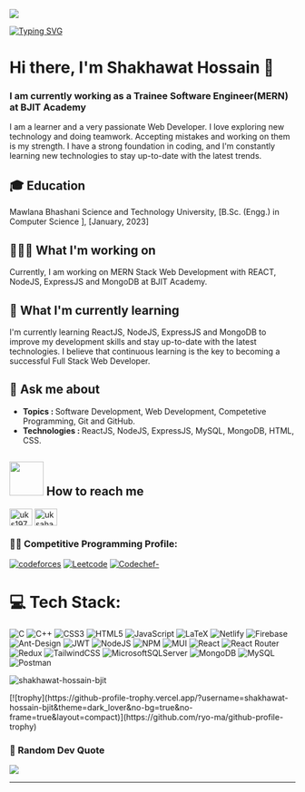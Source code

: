 ![](https://raw.githubusercontent.com/abhisheknaiidu/abhisheknaiidu/master/code.gif)


[![Typing SVG](https://readme-typing-svg.demolab.com?font=Fira+Code&pause=500&color=F70E0E¢er=true&vCenter=true&height=40&lines=Competitive+Programmer;Full+Stack+Software+Engineer)](https://git.io/typing-svg)

<h1>Hi there, I'm Shakhawat Hossain 👋</h1>
<h3 align="left">I am currently working as a Trainee Software Engineer(MERN) at BJIT Academy</h3>

I am a learner and a very passionate Web Developer. I love exploring new technology and doing teamwork. Accepting mistakes and working on them is my strength. I have a strong foundation in coding, and I'm constantly learning new technologies to stay up-to-date with the latest trends.


## 🎓 Education
Mawlana Bhashani Science and Technology University, [B.Sc. (Engg.)  in Computer Science ], [January, 2023]


## 👨🏽‍💻 What I'm working on
Currently, I am working on MERN Stack Web Development with REACT, NodeJS, ExpressJS and MongoDB at BJIT Academy.

## 🧠 What I'm currently learning
I'm currently learning ReactJS, NodeJS, ExpressJS and MongoDB to improve my development skills and stay up-to-date with the latest technologies. I believe that continuous learning is the key to becoming a successful Full Stack Web Developer.

## 💬 Ask me about
- <b>Topics : </b> Software Development, Web Development, Competetive Programming, Git and GitHub.
- <b>Technologies : </b>ReactJS, NodeJS, ExpressJS, MySQL, MongoDB, HTML, CSS.

## <img src='https://raw.githubusercontent.com/ShahriarShafin/ShahriarShafin/main/Assets/handshake.gif' width="60px"> How to reach me 
<p align="left">
<a href="www.linkedin.com/in/shakhawat-hossain-shihab" target="blank"><img align="center" src="https://raw.githubusercontent.com/rahuldkjain/github-profile-readme-generator/master/src/images/icons/Social/linked-in-alt.svg" alt="uks1977" height="30" width="40" /></a>
<a href="https://web.facebook.com/shakhawathossain.shihab/" target="blank"><img align="center" src="https://raw.githubusercontent.com/rahuldkjain/github-profile-readme-generator/master/src/images/icons/Social/facebook.svg" alt="uksaha" height="30" width="40" /></a>


        
### 🧑‍💻 Competitive Programming Profile:
[![codeforces](https://img.shields.io/badge/codeforces-1c97d3?logo=codeforces&logoColor=white)](https://codeforces.com/profile/SHAKHAWAT_SHIHAB)  [![Leetcode](https://img.shields.io/badge/Leetcode-ff8a00?logo=leetcode&logoColor=white)](https://leetcode.com/shakhawat_shihab/) [![Codechef-](https://img.shields.io/badge/Codechef-be6530?logo=codechef&logoColor=white)](https://www.codechef.com/users/shakhawat_cse)<br/>


# 💻 Tech Stack:
![C](https://img.shields.io/badge/c-%2300599C.svg?style=for-the-badge&logo=c&logoColor=white) ![C++](https://img.shields.io/badge/c++-%2300599C.svg?style=for-the-badge&logo=c%2B%2B&logoColor=white) ![CSS3](https://img.shields.io/badge/css3-%231572B6.svg?style=for-the-badge&logo=css3&logoColor=white) ![HTML5](https://img.shields.io/badge/html5-%23E34F26.svg?style=for-the-badge&logo=html5&logoColor=white) ![JavaScript](https://img.shields.io/badge/javascript-%23323330.svg?style=for-the-badge&logo=javascript&logoColor=%23F7DF1E) ![LaTeX](https://img.shields.io/badge/latex-%23008080.svg?style=for-the-badge&logo=latex&logoColor=white)  ![Netlify](https://img.shields.io/badge/netlify-%23000000.svg?style=for-the-badge&logo=netlify&logoColor=#00C7B7)  ![Firebase](https://img.shields.io/badge/firebase-%23039BE5.svg?style=for-the-badge&logo=firebase) ![Ant-Design](https://img.shields.io/badge/-AntDesign-%230170FE?style=for-the-badge&logo=ant-design&logoColor=white) ![JWT](https://img.shields.io/badge/JWT-black?style=for-the-badge&logo=JSON%20web%20tokens) ![NodeJS](https://img.shields.io/badge/node.js-6DA55F?style=for-the-badge&logo=node.js&logoColor=white)  ![NPM](https://img.shields.io/badge/NPM-%23000000.svg?style=for-the-badge&logo=npm&logoColor=white) ![MUI](https://img.shields.io/badge/MUI-%230081CB.svg?style=for-the-badge&logo=material-ui&logoColor=white)  ![React](https://img.shields.io/badge/react-%2320232a.svg?style=for-the-badge&logo=react&logoColor=%2361DAFB) ![React Router](https://img.shields.io/badge/React_Router-CA4245?style=for-the-badge&logo=react-router&logoColor=white) ![Redux](https://img.shields.io/badge/redux-%23593d88.svg?style=for-the-badge&logo=redux&logoColor=white)  ![TailwindCSS](https://img.shields.io/badge/tailwindcss-%2338B2AC.svg?style=for-the-badge&logo=tailwind-css&logoColor=white) ![MicrosoftSQLServer](https://img.shields.io/badge/Microsoft%20SQL%20Sever-CC2927?style=for-the-badge&logo=microsoft%20sql%20server&logoColor=white) ![MongoDB](https://img.shields.io/badge/MongoDB-%234ea94b.svg?style=for-the-badge&logo=mongodb&logoColor=white) ![MySQL](https://img.shields.io/badge/mysql-%2300f.svg?style=for-the-badge&logo=mysql&logoColor=white)  ![Postman](https://img.shields.io/badge/Postman-FF6C37?style=for-the-badge&logo=postman&logoColor=white) 


<p align="left"> <img src="https://komarev.com/ghpvc/?username=shakhawat-hossain-bjit&label=Profile%20views&color=0e75b6&style=flat" alt="shakhawat-hossain-bjit" /> </p>
[![trophy](https://github-profile-trophy.vercel.app/?username=shakhawat-hossain-bjit&theme=dark_lover&no-bg=true&no-frame=true&layout=compact)](https://github.com/ryo-ma/github-profile-trophy)


### 🧠 Random Dev Quote
![](https://quotes-github-readme.vercel.app/api?type=horizontal&theme=dark)

---

<!-- Proudly created with GPRM ( https://gprm.itsvg.in ) -->
